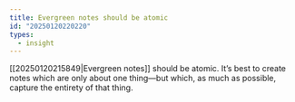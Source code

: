 ```yaml
---
title: Evergreen notes should be atomic
id: "20250120220220"
types:
  - insight
---
```


[[20250120215849|Evergreen notes]] should be atomic. It’s best to create notes which are only about one thing—but which, as much as possible, capture the entirety of that thing.

